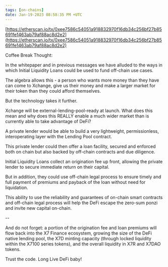 ```yaml
---
tags: [on-chains]
date: Jan-19-2023 08:58:35 PM +UTC
---
```


[https://etherscan.io/tx/0xee7586c54051a918832970f16db34c256bf27b85691fe1463ab79af88ac8d2e2](https://etherscan.io/tx/0xee7586c54051a918832970f16db34c256bf27b85691fe1463ab79af88ac8d2e2)

Coffee Break Thought:

In the whitepaper and in previous messages we have alluded to the ways in which Initial Liquidity Loans could be used to fund off-chain use cases.

The algebra allows this - a person who wants more money than they have can come to Xchange, give us their money and make a larger market for their token than they could afford themselves.

But the technology takes it further.

Xchange will be external-lending-pool-ready at launch. What does this mean and why does this REALLY enable a much wider market than is currently able to take advantage of DeFi?

A private lender would be able to build a very lightweight, permissionless, interoperating layer with the Lending Pool contract.

This private lender could then offer a loan facility, secured and enforced both on chain but also backed by off-chain contracts and due diligence.

Initial Liquidity Loans collect an origination fee up front, allowing the private lender to secure immediate return on their capital.

But in addition, they could use off-chain legal process to ensure timely and full payment of premiums and payback of the loan without need for liquidation.

This ability to use the reliability and guarantees of on-chain smart contracts and off-chain legal process will help the DeFi escape the zero-sum ponzi and invite new capital on-chain.

--

And do not forget: a portion of the origination fee and loan premiums will flow back into the X7 Finance ecosystem, growing the size of the DeFi native lending pool, the X7D minting capacity (through locked liquidity within the X7100 series tokens), and the overall liquidity in X7R and X7DAO tokens.

Trust the code. Long Live DeFi baby!
